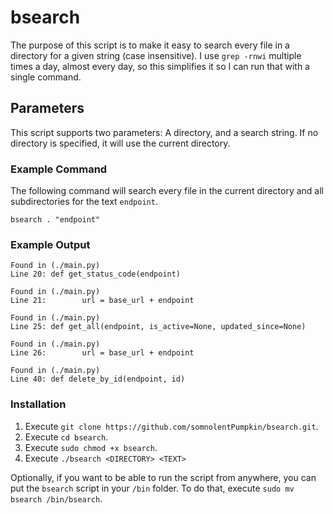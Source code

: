 # bsearch
The purpose of this script is to make it easy to search every file in a directory for a given string (case insensitive). I use `grep -rnwi` multiple times a day, almost every day, so this simplifies it so I can run that with a single command.

## Parameters
This script supports two parameters: A directory, and a search string. If no directory is specified, it will use the current directory.

### Example Command
The following command will search every file in the current directory and all subdirectories for the text `endpoint`.
```
bsearch . "endpoint"
```

### Example Output
```
Found in (./main.py)
Line 20: def get_status_code(endpoint)

Found in (./main.py)
Line 21:        url = base_url + endpoint

Found in (./main.py)
Line 25: def get_all(endpoint, is_active=None, updated_since=None)

Found in (./main.py)
Line 26:        url = base_url + endpoint

Found in (./main.py)
Line 40: def delete_by_id(endpoint, id)
```

### Installation
1. Execute `git clone https://github.com/somnolentPumpkin/bsearch.git`.
2. Execute `cd bsearch`.
3. Execute `sudo chmod +x bsearch`.
4. Execute `./bsearch <DIRECTORY> <TEXT>`

Optionally, if you want to be able to run the script from anywhere, you can put the `bsearch` script in your `/bin` folder. To do that, execute `sudo mv bsearch /bin/bsearch`.
